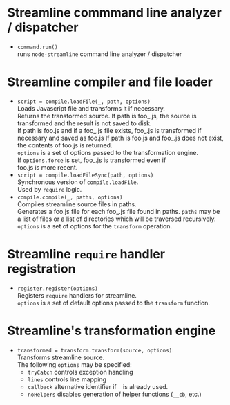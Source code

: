 
# Streamline commmand line analyzer / dispatcher

* `command.run()`  
  runs `node-streamline` command line analyzer / dispatcher

# Streamline compiler and file loader

* `script = compile.loadFile(_, path, options)`  
  Loads Javascript file and transforms it if necessary.  
  Returns the transformed source.
  If path is foo_.js, the source is transformed and the result
  is not saved to disk.  
  If path is foo.js and if a foo_.js file exists,
  foo_.js is transformed if necessary and saved as foo.js
  If path is foo.js and foo_.js does not exist, the contents
  of foo.js is returned.  
  `options` is a set of options passed to the transformation engine.  
  If `options.force` is set, foo_.js is transformed even if  
  foo.js is more recent.
* `script = compile.loadFileSync(path, options)`  
  Synchronous version of `compile.loadFile`.  
  Used by `require` logic.
* `compile.compile(_, paths, options)`  
  Compiles streamline source files in paths.  
  Generates a foo.js file for each foo_.js file found in paths.
  `paths` may be a list of files or a list of directories which
  will be traversed recursively.  
  `options`  is a set of options for the `transform` operation.

# Streamline `require` handler registration

* `register.register(options)`  
  Registers `require` handlers for streamline.  
  `options` is a set of default options passed to the `transform` function.

# Streamline's transformation engine

* `transformed = transform.transform(source, options)`  
  Transforms streamline source.  
  The following `options` may be specified:
  * `tryCatch` controls exception handling
  * `lines` controls line mapping
  * `callback` alternative identifier if `_` is already used.
  * `noHelpers` disables generation of helper functions (`__cb`, etc.)
